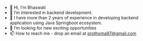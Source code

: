- 👋 Hi, I’m Bhaswati
- 👀 I’m interested in backend development. 
- 🌱 I have more than 2 years of experience in developing backend application using Java Springboot ecosystem. 
- 💞️ I’m looking for new exciting opportunities
- 📫 How to reach me - drop an email at prothoma97@gmail.com 

<!---
rimjhim97/rimjhim97 is a ✨ special ✨ repository because its `README.md` (this file) appears on your GitHub profile.
You can click the Preview link to take a look at your changes.
--->
